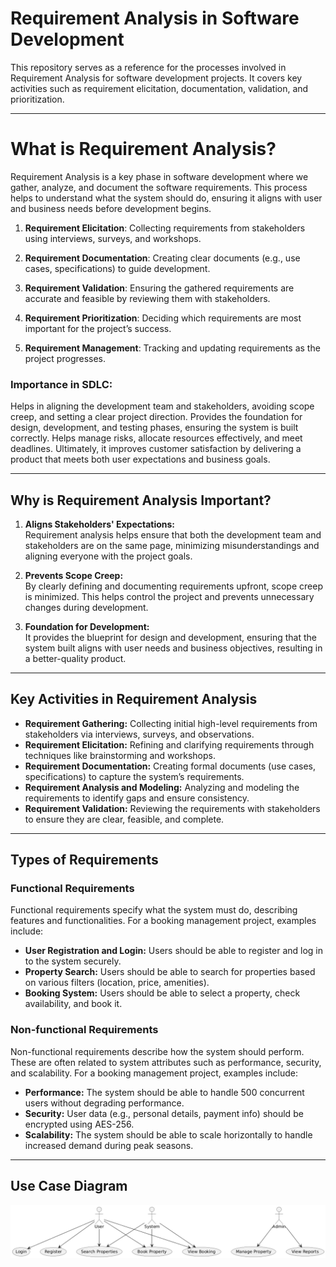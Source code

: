 # Requirement Analysis in Software Development

This repository serves as a reference for the processes involved in Requirement Analysis for software development projects. It covers key activities such as requirement elicitation, documentation, validation, and prioritization.

---

# What is Requirement Analysis?

Requirement Analysis is a key phase in software development where we gather, analyze, and document the software requirements. This process helps to understand what the system should do, ensuring it aligns with user and business needs before development begins.

1. **Requirement Elicitation**: Collecting requirements from stakeholders using interviews, surveys, and workshops.

2. **Requirement Documentation**: Creating clear documents (e.g., use cases, specifications) to guide development.

3. **Requirement Validation**: Ensuring the gathered requirements are accurate and feasible by reviewing them with stakeholders.

4. **Requirement Prioritization**: Deciding which requirements are most important for the project’s success.

5. **Requirement Management**: Tracking and updating requirements as the project progresses.

### Importance in SDLC:

Helps in aligning the development team and stakeholders, avoiding scope creep, and setting a clear project direction.
Provides the foundation for design, development, and testing phases, ensuring the system is built correctly.
Helps manage risks, allocate resources effectively, and meet deadlines.
Ultimately, it improves customer satisfaction by delivering a product that meets both user expectations and business goals.

---
## Why is Requirement Analysis Important?

1. **Aligns Stakeholders' Expectations:**  
   Requirement analysis helps ensure that both the development team and stakeholders are on the same page, minimizing misunderstandings and aligning everyone with the project goals.

2. **Prevents Scope Creep:**  
   By clearly defining and documenting requirements upfront, scope creep is minimized. This helps control the project and prevents unnecessary changes during development.

3. **Foundation for Development:**  
   It provides the blueprint for design and development, ensuring that the system built aligns with user needs and business objectives, resulting in a better-quality product.

---
## Key Activities in Requirement Analysis

- **Requirement Gathering:** Collecting initial high-level requirements from stakeholders via interviews, surveys, and observations.
- **Requirement Elicitation:** Refining and clarifying requirements through techniques like brainstorming and workshops.
- **Requirement Documentation:** Creating formal documents (use cases, specifications) to capture the system’s requirements.
- **Requirement Analysis and Modeling:** Analyzing and modeling the requirements to identify gaps and ensure consistency.
- **Requirement Validation:** Reviewing the requirements with stakeholders to ensure they are clear, feasible, and complete.
 
---
## Types of Requirements

### Functional Requirements
Functional requirements specify what the system must do, describing features and functionalities. For a booking management project, examples include:
- **User Registration and Login:** Users should be able to register and log in to the system securely.
- **Property Search:** Users should be able to search for properties based on various filters (location, price, amenities).
- **Booking System:** Users should be able to select a property, check availability, and book it.

### Non-functional Requirements
Non-functional requirements describe how the system should perform. These are often related to system attributes such as performance, security, and scalability. For a booking management project, examples include:
- **Performance:** The system should be able to handle 500 concurrent users without degrading performance.
- **Security:** User data (e.g., personal details, payment info) should be encrypted using AES-256.
- **Scalability:** The system should be able to scale horizontally to handle increased demand during peak seasons.

--- 
## Use Case Diagram
![Use Case Diagram](alx-booking-uc.png)

